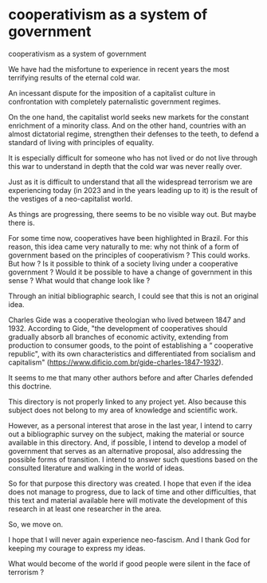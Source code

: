 # cooperativism as a system of government
 cooperativism as a system of government
 
We have had the misfortune to experience in recent years the most terrifying results of the eternal cold war. 

An incessant dispute for the imposition of a capitalist culture in confrontation with completely paternalistic government regimes. 

On the one hand, the capitalist world seeks new markets for the constant enrichment of a minority class. And on the other hand, countries with an almost dictatorial regime, strengthen their defenses to the teeth, to defend a standard of living with principles of equality.

It is especially difficult for someone who has not lived or do not live through this war to understand in depth that the cold war was never really over.

Just as it is difficult to understand that all the widespread terrorism we are experiencing today (in 2023 and in the years leading up to it) is the result of the vestiges of a neo-capitalist world.

As things are progressing, there seems to be no visible way out. But maybe there is.

For some time now, cooperatives have been highlighted in Brazil. For this reason, this idea came very naturally to me: why not think of a form of government based on the principles of cooperativism ? This could works. But how ? Is it possible to think of a society living under a cooperative government ? Would it be possible to have a change of government in this sense ? What would that change look like ?

Through an initial bibliographic search, I could see that this is not an original idea.

Charles Gide was a cooperative theologian who lived between 1847 and 1932. According to Gide, "the development of cooperatives should gradually absorb all branches of economic activity, extending from production to consumer goods, to the point of establishing a “ cooperative republic", with its own characteristics and differentiated from socialism and capitalism" (https://www.dificio.com.br/gide-charles-1847-1932).

It seems to me that many other authors before and after Charles defended this doctrine.

This directory is not properly linked to any project yet. Also because this subject does not belong to my area of knowledge and scientific work.

However, as a personal interest that arose in the last year, I intend to carry out a bibliographic survey on the subject, making the material or source available in this directory. And, if possible, I intend to develop a model of government that serves as an alternative proposal, also addressing the possible forms of transition. I intend to answer such questions based on the consulted literature and walking in the world of ideas.

So for that purpose this directory was created. I hope that even if the idea does not manage to progress, due to lack of time and other difficulties, that this text and material available here will motivate the development of this research in at least one researcher in the area.

So, we move on.

I hope that I will never again experience neo-fascism. And I thank God for keeping my courage to express my ideas.

What would become of the world if good people were silent in the face of terrorism ?
